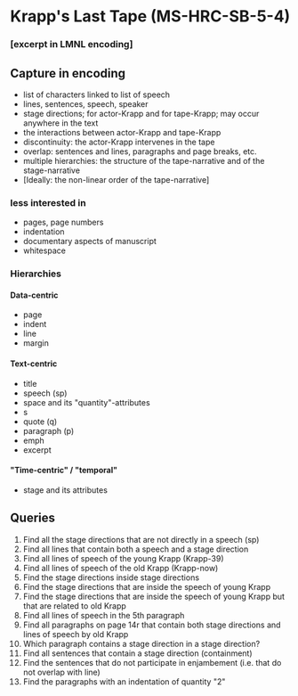 # Krapp's Last Tape (MS-HRC-SB-5-4)
### [excerpt in LMNL encoding]

## Capture in encoding

- list of characters linked to list of speech
- lines, sentences, speech, speaker
- stage directions; for actor-Krapp and for tape-Krapp; may occur anywhere in the text
- the interactions between actor-Krapp and tape-Krapp
- discontinuity: the actor-Krapp intervenes in the tape
- overlap: sentences and lines, paragraphs and page breaks, etc.
- multiple hierarchies: the structure of the tape-narrative and of the stage-narrative
- [Ideally: the non-linear order of the tape-narrative]

### less interested in
- pages, page numbers
- indentation
- documentary aspects of manuscript
- whitespace 

### Hierarchies
#### Data-centric

- page
- indent
- line
- margin

#### Text-centric

- title
- speech (sp)
- space and its "quantity"-attributes
- s
- quote (q)
- paragraph (p)
- emph
- excerpt

#### "Time-centric" / "temporal"

- stage and its attributes

## Queries
1. Find all the stage directions that are not directly in a speech (sp)
2. Find all lines that contain both a speech and a stage direction
3. Find all lines of speech of the young Krapp (Krapp-39)
4. Find all lines of speech of the old Krapp (Krapp-now)
5. Find the stage directions inside stage directions
6. Find the stage directions that are inside the speech of young Krapp 
7. Find the stage directions that are inside the speech of young Krapp but that are related to old Krapp
8. Find all lines of speech in the 5th paragraph
9. Find all paragraphs on page 14r that contain both stage directions and lines of speech by old Krapp 
10. Which paragraph contains a stage direction in a stage direction?
11. Find all sentences that contain a stage direction (containment)
12. Find the sentences that do not participate in enjambement (i.e. that do not overlap with line)
13. Find the paragraphs with an indentation of quantity "2"



